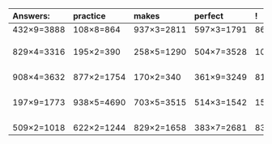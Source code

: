 | Answers: | practice | makes | perfect | ! |
| :--- | :--- | :--- | :--- | :--- |
| 432×9=3888 | 108×8=864 | 937×3=2811 | 597×3=1791 | 863×8=6904 | 
|   |   |   |   |   | 
|   |   |   |   |   | 
|   |   |   |   |   | 
| 829×4=3316 | 195×2=390 | 258×5=1290 | 504×7=3528 | 103×9=927 | 
|   |   |   |   |   | 
|   |   |   |   |   | 
|   |   |   |   |   | 
|   |   |   |   |   | 
| 908×4=3632 | 877×2=1754 | 170×2=340 | 361×9=3249 | 815×4=3260 | 
|   |   |   |   |   | 
|   |   |   |   |   | 
|   |   |   |   |   | 
|   |   |   |   |   | 
| 197×9=1773 | 938×5=4690 | 703×5=3515 | 514×3=1542 | 157×6=942 | 
|   |   |   |   |   | 
|   |   |   |   |   | 
|   |   |   |   |   | 
|   |   |   |   |   | 
| 509×2=1018 | 622×2=1244 | 829×2=1658 | 383×7=2681 | 837×7=5859 | 
